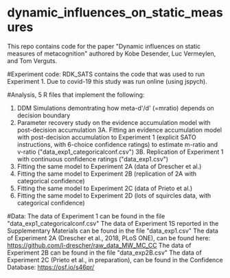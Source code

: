 # dynamic_influences_on_static_measures
This repo contains code for the paper "Dynamic influences on static measures of metacognition" authored by Kobe Desender, Luc Vermeylen, and Tom Verguts.

#Experiment code:
RDK_SATS contains the code that was used to run Experiment 1. Due to covid-19 this study was run online (using jspych). 

#Analysis, 5 R files that implement the following: 
1. DDM Simulations demontrating how meta-d'/d' (=mratio) depends on decision boundary
2. Parameter recovery study on the evidence accumulation model with post-decision accumulation
3A. Fitting an evidence accumulation model with post-decision accumulation to Experiment 1 (explicit SATO instructions, with 6-choice confidence ratings) to estimate m-ratio and v-ratio ("data_exp1_categoricalconf.csv")
3B. Replication of Experiment 1 with continuous confidence ratings ("data_exp1.csv")
4. Fitting the same model to Experiment 2A (data of Drescher et al.)
5. Fitting the same model to Experiment 2B (replication of 2A with categorical confidence)
6. Fitting the same model to Experiment 2C (data of Prieto et al.)
7. Fitting the same model to Experiment 2D (lots of squircles data, with categorical confidence)

#Data:
The data of Experiment 1 can be found in the file "data_exp1_categoricalconf.csv"
The data of Experiment 1S reported in the Supplementary Materials can be found in the file "data_exp1.csv"
The data of Experiment 2A (Drescher et al., 2018, PLoS ONE), can be found here: https://github.com/l-drescher/raw_data_MW_MC_CC
The data of Experiment 2B can be found in the file "data_exp2B.csv"
The data of Experiment 2C (Prieto et al., in preparation), can be found in the Confidence Database: https://osf.io/s46pr/
